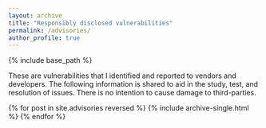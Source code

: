 ```yaml
---
layout: archive
title: "Responsibly disclosed vulnerabilities"
permalink: /advisories/
author_profile: true
---
```


{% include base_path %}

These are vulnerabilities that I identified and reported to vendors and developers. The following information is shared to aid in the study, test, and resolution of issues. There is no intention to cause damage to third-parties.

{% for post in site.advisories reversed %}
  {% include archive-single.html %}
{% endfor %}
